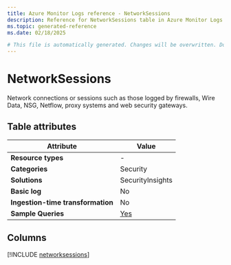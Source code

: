 ```yaml
---
title: Azure Monitor Logs reference - NetworkSessions
description: Reference for NetworkSessions table in Azure Monitor Logs.
ms.topic: generated-reference
ms.date: 02/18/2025

# This file is automatically generated. Changes will be overwritten. Do not change this file directly.
---
```


# NetworkSessions

Network connections or sessions such as those logged by firewalls, Wire Data, NSG, Netflow, proxy systems and web security gateways.


## Table attributes

|Attribute|Value|
|---|---|
|**Resource types**|-|
|**Categories**|Security|
|**Solutions**| SecurityInsights|
|**Basic log**|No|
|**Ingestion-time transformation**|No|
|**Sample Queries**|[Yes](/azure/azure-monitor/reference/queries/networksessions)|



## Columns
  
[!INCLUDE [networksessions](~/reusable-content/ce-skilling/azure/includes/azure-monitor/reference/tables/networksessions-include.md)]
